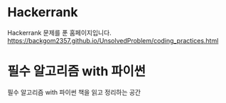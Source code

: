 # Hackerrank

Hackerrank 문제를 푼 홈페이지입니다.  
https://backgom2357.github.io/UnsolvedProblem/coding_practices.html

# 필수 알고리즘 with 파이썬

필수 알고리즘 with 파이썬 책을 읽고 정리하는 공간
